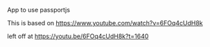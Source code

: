 App to use passportjs

This is based on https://www.youtube.com/watch?v=6FOq4cUdH8k

left off at https://youtu.be/6FOq4cUdH8k?t=1640